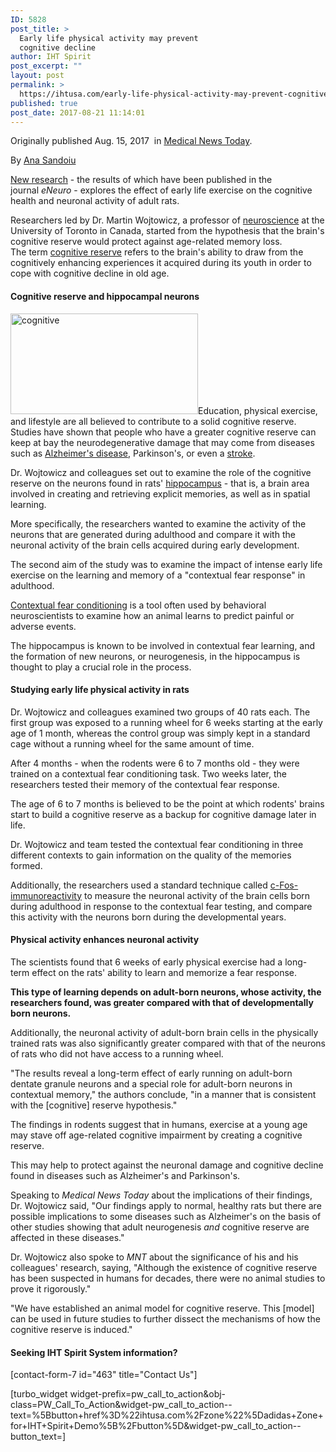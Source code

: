 ```yaml
---
ID: 5828
post_title: >
  Early life physical activity may prevent
  cognitive decline
author: IHT Spirit
post_excerpt: ""
layout: post
permalink: >
  https://ihtusa.com/early-life-physical-activity-may-prevent-cognitive-decline/
published: true
post_date: 2017-08-21 11:14:01
---
```

Originally published Aug. 15, 2017  in <a href="http://www.medicalnewstoday.com/articles/318962.php" target="_blank" rel="noopener">Medical News Today</a>.
<div class="author_top"><span class="author_byline">By <a class="article_author" title="View all articles written by Ana Sandoiu" href="http://www.medicalnewstoday.com/authors/ana-sandoiu" rel="author">Ana Sandoiu</a></span></div>
<div>
<p data-spx-slot="1"><a href="https://doi.org/10.1523/ENEURO.0237-17.2017" target="_blank" rel="noopener">New research</a> - the results of which have been published in the journal <em>eNeuro</em> - explores the effect of early life exercise on the cognitive health and neuronal activity of adult rats.</p>

<div class="swoop-container spx_touchable nolinks">Researchers led by Dr. Martin Wojtowicz, a professor of <a class="keywords" title="What is neuroscience?" href="http://www.medicalnewstoday.com/articles/248680.php" target="_blank" rel="noopener">neuroscience</a> at the University of Toronto in Canada, started from the hypothesis that the brain's cognitive reserve would protect against age-related memory loss.</div>
The term <a href="https://www.health.harvard.edu/mind-and-mood/what-is-cognitive-reserve" target="_blank" rel="noopener">cognitive reserve</a> refers to the brain's ability to draw from the cognitively enhancing experiences it acquired during its youth in order to cope with cognitive decline in old age.
<div id="mnt_dlb1_container" class="mnt leaderboard">
<div id="mnt_dlb1_unit" data-google-query-id="CMvanfaS59UCFRJmwQodgMIJiQ">
<h4 id="google_ads_iframe_/4788/MNT_DLB1_0__container__"><!--more-->Cognitive reserve and hippocampal neurons</h4>
</div>
</div>
<p data-spx-slot="1"><a href="https://ihtusa.com/wp-content/uploads/2017/08/children-running-feature.jpg"><img class="alignright size-medium wp-image-5829" src="https://ihtusa.com/wp-content/uploads/2017/08/children-running-feature-300x161.jpg" alt="cognitive" width="300" height="161" /></a>Education, physical exercise, and lifestyle are all believed to contribute to a solid cognitive reserve. Studies have shown that people who have a greater cognitive reserve can keep at bay the neurodegenerative damage that may come from diseases such as <a class="keywords" title="Alzheimer's Disease: Causes, Symptoms and Treatments" href="http://www.medicalnewstoday.com/articles/159442.php" target="_blank" rel="noopener">Alzheimer's disease</a>, Parkinson's, or even a <a class="keywords" title="Stroke: Causes, symptoms, diagnosis, and treatment" href="http://www.medicalnewstoday.com/articles/7624.php" target="_blank" rel="noopener">stroke</a>.</p>
Dr. Wojtowicz and colleagues set out to examine the role of the cognitive reserve on the neurons found in rats' <a href="https://www.dartmouth.edu/~rswenson/NeuroSci/chapter_9.html#chapter_9_hippocampus" target="_blank" rel="noopener">hippocampus</a> - that is, a brain area involved in creating and retrieving explicit memories, as well as in spatial learning.

More specifically, the researchers wanted to examine the activity of the neurons that are generated during adulthood and compare it with the neuronal activity of the brain cells acquired during early development.

The second aim of the study was to examine the impact of intense early life exercise on the learning and memory of a "contextual fear response" in adulthood.

<a href="https://www.ncbi.nlm.nih.gov/books/NBK5223/" target="_blank" rel="noopener">Contextual fear conditioning</a> is a tool often used by behavioral neuroscientists to examine how an animal learns to predict painful or adverse events.

The hippocampus is known to be involved in contextual fear learning, and the formation of new neurons, or neurogenesis, in the hippocampus is thought to play a crucial role in the process.
<div id="mnt_dlb2_container" class="mnt leaderboard">
<div id="mnt_dlb2_unit" data-google-query-id="CMzanfaS59UCFRJmwQodgMIJiQ">
<h4 id="google_ads_iframe_/4788/MNT_DLB2_0__container__">Studying early life physical activity in rats</h4>
</div>
</div>
<p data-spx-slot="1">Dr. Wojtowicz and colleagues examined two groups of 40 rats each. The first group was exposed to a running wheel for 6 weeks starting at the early age of 1 month, whereas the control group was simply kept in a standard cage without a running wheel for the same amount of time.</p>
After 4 months - when the rodents were 6 to 7 months old - they were trained on a contextual fear conditioning task. Two weeks later, the researchers tested their memory of the contextual fear response.

The age of 6 to 7 months is believed to be the point at which rodents' brains start to build a cognitive reserve as a backup for cognitive damage later in life.

Dr. Wojtowicz and team tested the contextual fear conditioning in three different contexts to gain information on the quality of the memories formed.
<p data-spx-slot="1">Additionally, the researchers used a standard technique called <a href="https://www.jove.com/video/53613/the-c-fos-protein-immunohistological-detection-useful-tool-as-marker" target="_blank" rel="noopener">c-Fos-immunoreactivity</a> to measure the neuronal activity of the brain cells born during adulthood in response to the contextual fear testing, and compare this activity with the neurons born during the developmental years.</p>

<div id="mnt_dlb3_container" class="mnt leaderboard">
<div id="mnt_dlb3_unit" data-google-query-id="CLDy_q7Z6NUCFUiXAQodBSYEKQ">
<h4 id="google_ads_iframe_/4788/MNT_DLB3_0__container__">Physical activity enhances neuronal activity</h4>
</div>
</div>
The scientists found that 6 weeks of early physical exercise had a long-term effect on the rats' ability to learn and memorize a fear response.

<strong>This type of learning depends on adult-born neurons, whose activity, the researchers found, was greater compared with that of developmentally born neurons.</strong>
<p data-spx-slot="1">Additionally, the neuronal activity of adult-born brain cells in the physically trained rats was also significantly greater compared with that of the neurons of rats who did not have access to a running wheel.</p>
"The results reveal a long-term effect of early running on adult-born dentate granule neurons and a special role for adult-born neurons in contextual memory," the authors conclude, "in a manner that is consistent with the [cognitive] reserve hypothesis."

The findings in rodents suggest that in humans, exercise at a young age may stave off age-related cognitive impairment by creating a cognitive reserve.

This may help to protect against the neuronal damage and cognitive decline found in diseases such as Alzheimer's and Parkinson's.
<p data-spx-slot="1">Speaking to <em>Medical News Today</em> about the implications of their findings, Dr. Wojtowicz said, "Our findings apply to normal, healthy rats but there are possible implications to some diseases such as Alzheimer's on the basis of other studies showing that adult neurogenesis <em>and</em> cognitive reserve are affected in these diseases."</p>
Dr. Wojtowicz also spoke to <em>MNT</em> about the significance of his and his colleagues' research, saying, "Although the existence of cognitive reserve has been suspected in humans for decades, there were no animal studies to prove it rigorously."

"We have established an animal model for cognitive reserve. This [model] can be used in future studies to further dissect the mechanisms of how the cognitive reserve is induced."

</div>
<h4>Seeking IHT Spirit System information?</h4>
[contact-form-7 id="463" title="Contact Us"]

[turbo_widget widget-prefix=pw_call_to_action&obj-class=PW_Call_To_Action&widget-pw_call_to_action--text=%5Bbutton+href%3D%22ihtusa.com%2Fzone%22%5Dadidas+Zone+for+IHT+Spirit+Demo%5B%2Fbutton%5D&widget-pw_call_to_action--button_text=]